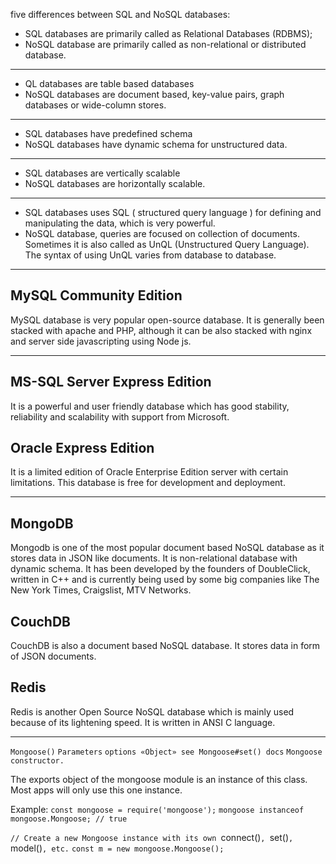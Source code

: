 

 five differences between SQL and NoSQL databases:
 
 * SQL databases are primarily called as Relational Databases (RDBMS);
 * NoSQL database are primarily called as non-relational or distributed database.

 ------

 * QL databases are table based databases 
 * NoSQL databases are document based, key-value pairs, graph databases or wide-column stores.

 -------

 * SQL databases have predefined schema
 * NoSQL databases have dynamic schema for unstructured data.

 ------

 * SQL databases are vertically scalable
 * NoSQL databases are horizontally scalable.

 -------
 * SQL databases uses SQL ( structured query language ) for defining and manipulating the data, which is very powerful.
 * NoSQL database, queries are focused on collection of documents. Sometimes it is also called as UnQL (Unstructured Query Language). The syntax of using UnQL varies from database to database.

 ----------

## MySQL Community Edition
MySQL database is very popular open-source database. It is generally been stacked with apache and PHP, although it can be also stacked with nginx and server side javascripting using Node js. 

--------

## MS-SQL Server Express Edition
It is a powerful and user friendly database which has good stability, reliability and scalability with support from Microsoft. 

## Oracle Express Edition
It is a limited edition of Oracle Enterprise Edition server with certain limitations. This database is free for development and deployment.

---

## MongoDB
Mongodb is one of the most popular document based NoSQL database as it stores data in JSON like documents. It is non-relational database with dynamic schema. It has been developed by the founders of DoubleClick, written in C++ and is currently being used by some big companies like The New York Times, Craigslist, MTV Networks. 

## CouchDB
CouchDB is also a document based NoSQL database. It stores data in form of JSON documents. 

## Redis
Redis is another Open Source NoSQL database which is mainly used because of its lightening speed. It is written in ANSI C language.

---------

`Mongoose()`
`Parameters`
`options «Object» see Mongoose#set() docs`
`Mongoose constructor.`

The exports object of the mongoose module is an instance of this class. Most apps will only use this one instance.

Example:
`const mongoose = require('mongoose');`
`mongoose instanceof mongoose.Mongoose; // true`

`// Create a new Mongoose instance with its own `connect()`, `set()`, `model()`, etc.`
`const m = new mongoose.Mongoose();`

